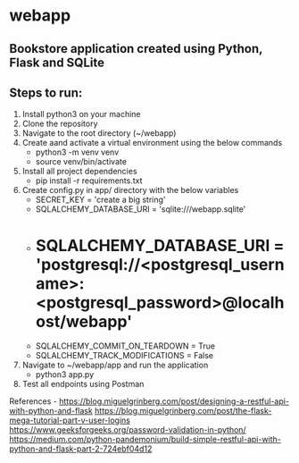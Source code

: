# webapp

## Bookstore application created using Python, Flask and SQLite

## Steps to run: 

1. Install python3 on your machine
2. Clone the repository
3. Navigate to the root directory (~/webapp)
4. Create aand activate a virtual environment using the below commands
    - 	python3 -m venv venv
    -   source venv/bin/activate
5. Install all project dependencies
    -   pip install -r requirements.txt
6. Create config.py in app/ directory with the below variables
    -   SECRET_KEY = 'create a big string'
    -   SQLALCHEMY_DATABASE_URI = 'sqlite:///webapp.sqlite'
    -   # SQLALCHEMY_DATABASE_URI = 'postgresql://<postgresql_username>:<postgresql_password>@localhost/webapp'
    -   SQLALCHEMY_COMMIT_ON_TEARDOWN = True
    -   SQLALCHEMY_TRACK_MODIFICATIONS = False
7. Navigate to ~/webapp/app and run the application
    -   python3 app.py
8. Test all endpoints using Postman

References - 
    https://blog.miguelgrinberg.com/post/designing-a-restful-api-with-python-and-flask
    https://blog.miguelgrinberg.com/post/the-flask-mega-tutorial-part-v-user-logins
    https://www.geeksforgeeks.org/password-validation-in-python/
    https://medium.com/python-pandemonium/build-simple-restful-api-with-python-and-flask-part-2-724ebf04d12
<!-- A6 demo -->